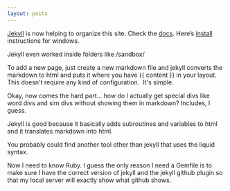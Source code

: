 ```yaml
---
layout: posts
---
```


[Jekyll](https://jekyllrb.com/) is now helping to organize this site. Check the [docs](https://jekyllrb.com/docs/). Here’s [install](https://jekyllrb.com/docs/installation/windows/) instructions for windows.

Jekyll even worked inside folders like /sandbox/

To add a new page, just create a new markdown file and jekyll converts the markdown to html and puts it where you have {{ content }} in your layout.  This doesn't require any kind of configuration.  It's simple.

Okay, now comes the hard part… how do I actually get special divs like word divs and sim divs without showing them in markdown? Includes, I guess.

Jekyll is good because it basically adds subroutines and variables to html and it translates markdown into html.

You probably could find another tool other than jekyll that uses the liquid syntax. 

Now I need to know Ruby. I guess the only reason I need a Gemfile is to make sure I have the correct version of jekyll and the jekyll github plugin so that my local server will exactly show what github shows.

 
